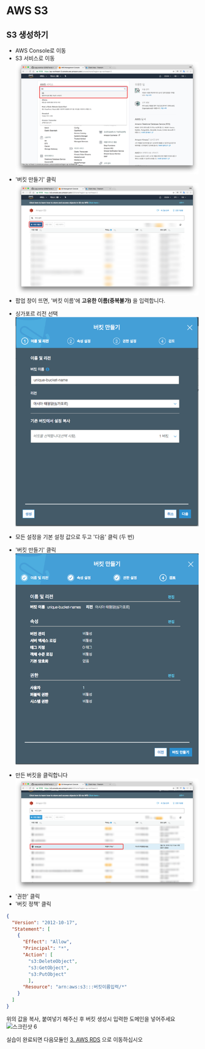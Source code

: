 # AWS S3

## S3 생성하기
- AWS Console로 이동
- S3 서비스로 이동
![스크린샷 1](./images/screenshot-2018-02-18-PM-10.17.26.png)
- '버킷 만들기' 클릭
![스크린샷 2](./images/screenshot-2018-02-18-PM-10.17.30.png)
- 팝업 창이 뜨면, '버킷 이름'에 **고유한 이름(중복불가)** 을 입력합니다.
* 싱가포르 리전 선택
![스크린샷 3](./images/3.png)
- 모든 설정을 기본 설정 값으로 두고 '다음' 클릭 (두 번)
* '버킷 만들기' 클릭
![스크린샷 4](./images/4.png)
- 만든 버킷을 클릭합니다
![스크린샷 5](./images/screenshot-2018-02-18-PM-10.19.22.png)
- '권한' 클릭  
- '버킷 정책' 클릭

```json
{
  "Version": "2012-10-17",
  "Statement": [
    {
      "Effect": "Allow",
      "Principal": "*",
      "Action": [
        "s3:DeleteObject",
        "s3:GetObject",
        "s3:PutObject"
        ],
      "Resource": "arn:aws:s3:::버킷이름입력/*"
    }
  ]
}
```

위의 값을 복사, 붙여넣기 해주신 후 버킷 생성시 입력한 도메인을 넣어주세요
![스크린샷 6](./images/screenshot-2018-02-18-PM-10.31.14.png)


실습이 완료되면 다음모듈인 [3. AWS RDS](../3_RDS) 으로 이동하십시오